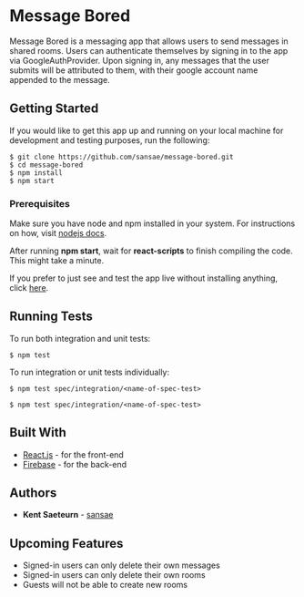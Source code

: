 # Message Bored

Message Bored is a messaging app that allows users to send messages in shared rooms. Users can authenticate themselves by signing in to the app via GoogleAuthProvider. Upon signing in, any messages that the user submits will be attributed to them, with their google account name appended to the message.

## Getting Started

If you would like to get this app up and running on your local machine for development and testing purposes, run the following:

```
$ git clone https://github.com/sansae/message-bored.git
$ cd message-bored
$ npm install
$ npm start
```

### Prerequisites

Make sure you have node and npm installed in your system. For instructions on how, visit [nodejs docs](https://nodejs.org/en/download/package-manager/).

After running **npm start**, wait for **react-scripts** to finish compiling the code. This might take a minute.

If you prefer to just see and test the app live without installing anything, click  [here](http://message-bored.herokuapp.com).

## Running Tests

To run both integration and unit tests:

```
$ npm test
```

To run integration or unit tests individually:

```
$ npm test spec/integration/<name-of-spec-test>
```

```
$ npm test spec/integration/<name-of-spec-test>
```

## Built With

* [React.js](https://reactjs.org/) - for the front-end
* [Firebase](https://firebase.google.com/) - for the back-end

## Authors

* **Kent Saeteurn** - [sansae](https://github.com/sansae)

## Upcoming Features

* Signed-in users can only delete their own messages
* Signed-in users can only delete their own rooms
* Guests will not be able to create new rooms
